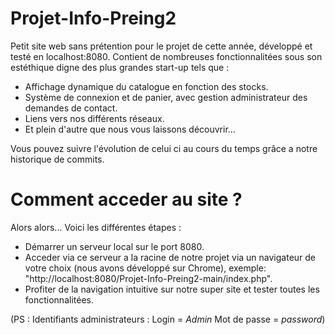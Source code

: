 # Projet-Info-Preing2
Petit site web sans prétention pour le projet de cette année, développé et testé en localhost:8080.
Contient de nombreuses fonctionnalitées sous son estéthique digne des plus grandes start-up tels que :

- Affichage dynamique du catalogue en fonction des stocks.
- Système de connexion et de panier, avec gestion administrateur des demandes de contact.
- Liens vers nos différents réseaux.
- Et plein d'autre que nous vous laissons découvrir...

Vous pouvez suivre l'évolution de celui ci au cours du temps grâce a notre historique de commits.

# Comment acceder au site ?
Alors alors... Voici les différentes étapes : 

* Démarrer un serveur local sur le port 8080.
* Acceder via ce serveur a la racine de notre projet via un navigateur de votre choix (nous avons développé sur Chrome), 
exemple: "http://localhost:8080/Projet-Info-Preing2-main/index.php".
* Profiter de la navigation intuitive sur notre super site et tester toutes les fonctionnalitées.

(PS : Identifiants administrateurs : Login = *Admin* Mot de passe = *password*)
